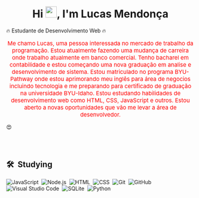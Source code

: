 
<h1 align="center">Hi <img src="https://raw.githubusercontent.com/kaueMarques/kaueMarques/master/hi.gif" height="30px">, I'm Lucas Mendonça</h1>
<div style="
            <h2 align="center"> 🔥 Estudante de Desenvolvimento Web 🔥 </h2>

<p align="center" style="color: red; font-size: 15px; align: center;">Me chamo Lucas, uma pessoa interessada no mercado de trabalho da programação. Estou atualmente fazendo uma mudança de carreira onde trabalho atualmente em banco comercial. Tenho bacharel em contabilidade e estou começando uma nova graduação em analise e desenvolvimento de sistema. Estou matriculado no programa BYU-Pathway onde estou aprimorando meu inglês para área de negocios incluindo tecnologia e me preparando para certificado de graduação na universidade BYU-Idaho. Estou estudando habilidades de desenvolvimento web como HTML, CSS, JavaScript e outros. Estou aberto a novas oportunidades que vão me levar a área de desenvolvedor.</p>

<p> &#128525 </p>


<br><br>

## 🛠 &nbsp;Studying

![JavaScript](https://img.shields.io/badge/-JavaScript-05122A?style=flat&logo=javascript)&nbsp;
![Node.js](https://img.shields.io/badge/-Node.js-05122A?style=flat&logo=node.js)&nbsp;
![HTML](https://img.shields.io/badge/-HTML-05122A?style=flat&logo=HTML5)&nbsp;
![CSS](https://img.shields.io/badge/-CSS-05122A?style=flat&logo=CSS3&logoColor=1572B6)&nbsp;
![Git](https://img.shields.io/badge/-Git-05122A?style=flat&logo=git)&nbsp;
![GitHub](https://img.shields.io/badge/-GitHub-05122A?style=flat&logo=github)&nbsp;
![Visual Studio Code](https://img.shields.io/badge/-Visual%20Studio%20Code-05122A?style=flat&logo=visual-studio-code&logoColor=007ACC)&nbsp;
![SQLite](https://img.shields.io/badge/-SQLite-05122A?style=flat&logo=sqlite)&nbsp;
![Python](https://img.shields.io/badge/-Python-05122A?style=flat&logo=python)&nbsp;
